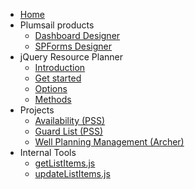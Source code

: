 * [Home](/)
* Plumsail products
  * [Dashboard Designer](plumsail/dashboard-designer.md)
  * [SPForms Designer](plumsail/spforms-designer.md)
* jQuery Resource Planner
	* [Introduction](resource-planner/introduction.md)
  * [Get started](resource-planner/get-started.md)
  * [Options](resource-planner/options.md)
  * [Methods](resource-planner/methods.md)
* Projects
	* [Availability (PSS)](projects/availability-pss.md)
	* [Guard List (PSS)](projects/guard-list-pss.md)
	* [Well Planning Management (Archer)](projects/wpm-archer.md)
* Internal Tools
  * [getListItems.js](internal-tools/get-list-items.md)
  * [updateListItems.js](internal-tools/update-list-items.md)